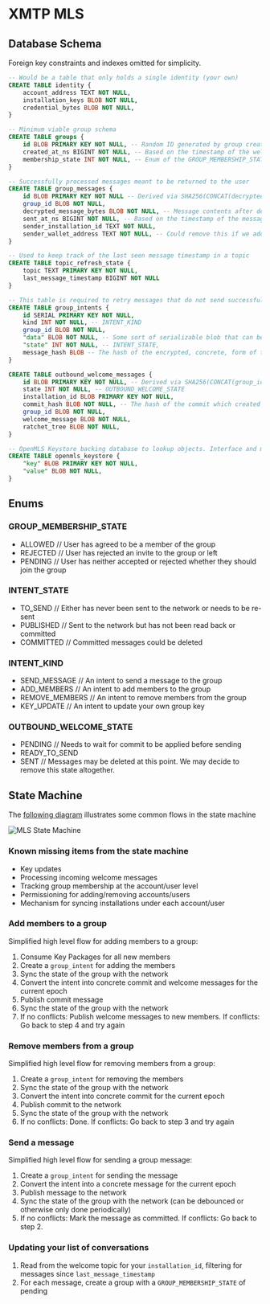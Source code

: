 # XMTP MLS

## Database Schema

Foreign key constraints and indexes omitted for simplicity.

```sql
-- Would be a table that only holds a single identity (your own)
CREATE TABLE identity {
    account_address TEXT NOT NULL,
    installation_keys BLOB NOT NULL,
    credential_bytes BLOB NOT NULL,
}

-- Minimum viable group schema
CREATE TABLE groups {
    id BLOB PRIMARY KEY NOT NULL, -- Random ID generated by group creator
    created_at_ns BIGINT NOT NULL, -- Based on the timestamp of the welcome message
    membership_state INT NOT NULL, -- Enum of the GROUP_MEMBERSHIP_STATE listed below
}

-- Successfully processed messages meant to be returned to the user
CREATE TABLE group_messages {
    id BLOB PRIMARY KEY NOT NULL -- Derived via SHA256(CONCAT(decrypted_message_bytes, conversation_id, timestamp))
    group_id BLOB NOT NULL,
    decrypted_message_bytes BLOB NOT NULL, -- Message contents after decryption
    sent_at_ns BIGINT NOT NULL, -- Based on the timestamp of the message
    sender_installation_id TEXT NOT NULL,
    sender_wallet_address TEXT NOT NULL, -- Could remove this if we added a table mapping installation_ids to wallet addresses
}

-- Used to keep track of the last seen message timestamp in a topic
CREATE TABLE topic_refresh_state {
    topic TEXT PRIMARY KEY NOT NULL,
    last_message_timestamp BIGINT NOT NULL
}

-- This table is required to retry messages that do not send successfully due to epoch conflicts
CREATE TABLE group_intents {
    id SERIAL PRIMARY KEY NOT NULL,
    kind INT NOT NULL, -- INTENT_KIND
    group_id BLOB NOT NULL,
    "data" BLOB NOT NULL, -- Some sort of serializable blob that can be used to re-try the message if the first attempt failed due to conflict
    "state" INT NOT NULL, -- INTENT_STATE,
    message_hash BLOB -- The hash of the encrypted, concrete, form of the message if it was published.
}

CREATE TABLE outbound_welcome_messages {
    id BLOB PRIMARY KEY NOT NULL, -- Derived via SHA256(CONCAT(group_id, welcome_message, ratchet_tree, installation_id))
    state INT NOT NULL, -- OUTBOUND_WELCOME_STATE
    installation_id BLOB PRIMARY KEY NOT NULL,
    commit_hash BLOB NOT NULL, -- The hash of the commit which created this
    group_id BLOB NOT NULL,
    welcome_message BLOB NOT NULL,
    ratchet_tree BLOB NOT NULL,
}

-- OpenMLS Keystore backing database to lookup objects. Interface and matching types defined here https://github.com/openmls/openmls/blob/main/traits/src/key_store.rs
CREATE TABLE openmls_keystore {
    "key" BLOB PRIMARY KEY NOT NULL,
    "value" BLOB NOT NULL,
}
```

## Enums

### GROUP_MEMBERSHIP_STATE

- ALLOWED // User has agreed to be a member of the group
- REJECTED // User has rejected an invite to the group or left
- PENDING // User has neither accepted or rejected whether they should join the group

### INTENT_STATE

- TO_SEND // Either has never been sent to the network or needs to be re-sent
- PUBLISHED // Sent to the network but has not been read back or committed
- COMMITTED // Committed messages could be deleted

### INTENT_KIND

- SEND_MESSAGE // An intent to send a message to the group
- ADD_MEMBERS // An intent to add members to the group
- REMOVE_MEMBERS // An intent to remove members from the group
- KEY_UPDATE // An intent to update your own group key

### OUTBOUND_WELCOME_STATE

- PENDING // Needs to wait for commit to be applied before sending
- READY_TO_SEND
- SENT // Messages may be deleted at this point. We may decide to remove this state altogether.

## State Machine

The [following diagram](https://app.excalidraw.com/s/4nwb0c8ork7/6pPH1kQDoj3) illustrates some common flows in the state machine

![MLS State Machine](../img/mls-state-machine.png "MLS State Machine")

### Known missing items from the state machine

- Key updates
- Processing incoming welcome messages
- Tracking group membership at the account/user level
- Permissioning for adding/removing accounts/users
- Mechanism for syncing installations under each account/user

### Add members to a group

Simplified high level flow for adding members to a group:

1. Consume Key Packages for all new members
1. Create a `group_intent` for adding the members
1. Sync the state of the group with the network
1. Convert the intent into concrete commit and welcome messages for the current epoch
1. Publish commit message
1. Sync the state of the group with the network
1. If no conflicts: Publish welcome messages to new members.
   If conflicts: Go back to step 4 and try again

### Remove members from a group

Simplified high level flow for removing members from a group:

1. Create a `group_intent` for removing the members
1. Sync the state of the group with the network
1. Convert the intent into concrete commit for the current epoch
1. Publish commit to the network
1. Sync the state of the group with the network
1. If no conflicts: Done.
   If conflicts: Go back to step 3 and try again

### Send a message

Simplified high level flow for sending a group message:

1. Create a `group_intent` for sending the message
1. Convert the intent into a concrete message for the current epoch
1. Publish message to the network
1. Sync the state of the group with the network (can be debounced or otherwise only done periodically)
1. If no conflicts: Mark the message as committed. If conflicts: Go back to step 2.

### Updating your list of conversations

1. Read from the welcome topic for your `installation_id`, filtering for messages since `last_message_timestamp`
1. For each message, create a group with a `GROUP_MEMBERSHIP_STATE` of pending
